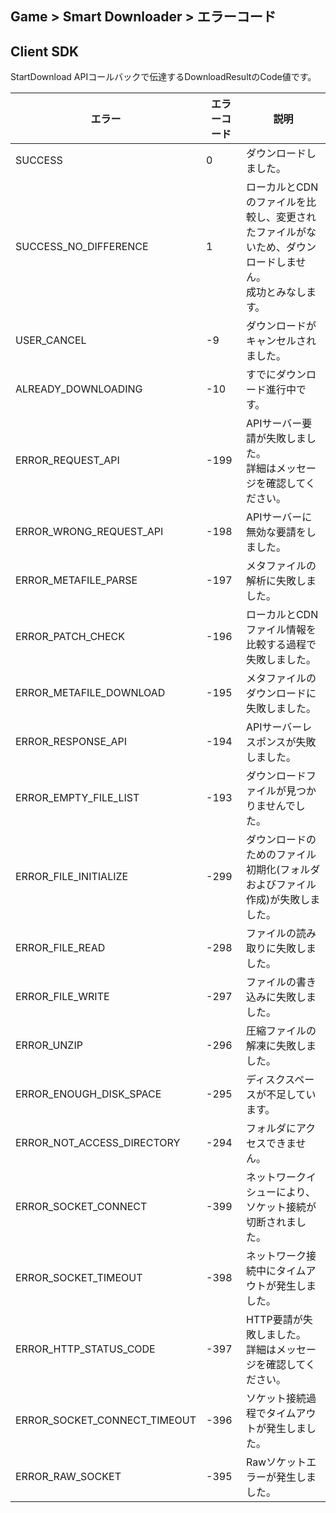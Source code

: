 ## Game > Smart Downloader > エラーコード

## Client SDK

StartDownload APIコールバックで伝達するDownloadResultのCode値です。

| エラー | エラーコード | 説明 |
|--------|-------|-------|
| SUCCESS | 0 | ダウンロードしました。 |
| SUCCESS_NO_DIFFERENCE | 1 | ローカルとCDNのファイルを比較し、変更されたファイルがないため、ダウンロードしません。<br>成功とみなします。 |
| USER_CANCEL | -9 | ダウンロードがキャンセルされました。 |
| ALREADY_DOWNLOADING | -10 | すでにダウンロード進行中です。 |
| ERROR_REQUEST_API | -199 | APIサーバー要請が失敗しました。<br>詳細はメッセージを確認してください。 |
| ERROR_WRONG_REQUEST_API | -198 | APIサーバーに無効な要請をしました。 |
| ERROR_METAFILE_PARSE | -197 | メタファイルの解析に失敗しました。 |
| ERROR_PATCH_CHECK | -196 | ローカルとCDNファイル情報を比較する過程で失敗しました。 |
| ERROR_METAFILE_DOWNLOAD | -195 | メタファイルのダウンロードに失敗しました。 |
| ERROR_RESPONSE_API | -194 | APIサーバーレスポンスが失敗しました。 |
| ERROR_EMPTY_FILE_LIST | -193 | ダウンロードファイルが見つかりませんでした。 |
| ERROR_FILE_INITIALIZE | -299 | ダウンロードのためのファイル初期化(フォルダおよびファイル作成)が失敗しました。 |
| ERROR_FILE_READ | -298 | ファイルの読み取りに失敗しました。 |
| ERROR_FILE_WRITE | -297 | ファイルの書き込みに失敗しました。 |
| ERROR_UNZIP | -296 | 圧縮ファイルの解凍に失敗しました。 |
| ERROR_ENOUGH_DISK_SPACE | -295 | ディスクスペースが不足しています。 |
| ERROR_NOT_ACCESS_DIRECTORY | -294 | フォルダにアクセスできません。 |
| ERROR_SOCKET_CONNECT | -399 | ネットワークイシューにより、ソケット接続が切断されました。 |
| ERROR_SOCKET_TIMEOUT | -398 | ネットワーク接続中にタイムアウトが発生しました。 |
| ERROR_HTTP_STATUS_CODE | -397 | HTTP要請が失敗しました。<br>詳細はメッセージを確認してください。 |
| ERROR_SOCKET_CONNECT_TIMEOUT | -396 | ソケット接続過程でタイムアウトが発生しました。 |
| ERROR_RAW_SOCKET | -395 | Rawソケットエラーが発生しました。 |
